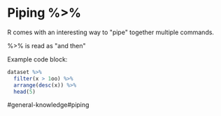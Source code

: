 # Piping %>%

R comes with an interesting way to "pipe" together multiple commands. 

%>% is read as "and then"

Example code block:

```r
dataset %>%
  filter(x > 1oo) %>%
  arrange(desc(x)) %>%
  head(5)
```
  

#general-knowledge#piping
